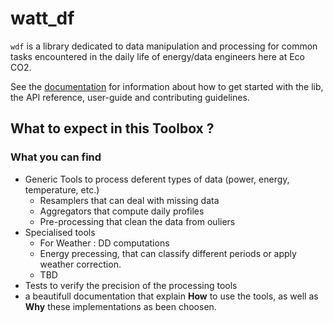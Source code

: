 # watt_df

`wdf` is a library dedicated to data manipulation and processing for common tasks
encountered in the daily life of energy/data engineers here at Eco CO2.

See the [documentation](http://recherche.gitlab-pages.ecoco2.com/watt_df/html/)
for information about how to get started with the lib, the API reference, user-guide
and contributing guidelines.

## What to expect in this Toolbox ?

### What you can find

- Generic Tools to process deferent types of data (power, energy, temperature, etc.)
    - Resamplers that can deal with missing data
    - Aggregators that compute daily profiles
    - Pre-processing that clean the data from ouliers
- Specialised tools
    - For Weather : DD computations
    - Energy precessing, that can classify different periods or apply weather correction.
    - TBD
- Tests to verify the precision of the processing tools
- a beautifull documentation that explain **How** to use the tools, as well as
  **Why** these implementations as been choosen.
